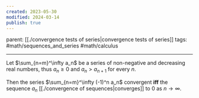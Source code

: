 ```yaml
---
created: 2023-05-30
modified: 2024-03-14
publish: true
---
```


parent: [[./convergence tests of series|convergence tests of series]]
tags: #math/sequences_and_series #math/calculus 

---

Let $\sum_{n=m}^\infty a_n$ be a series of non-negative and decreasing real numbers, thus $a_n \ge 0$ and $a_{n} > a_{n+1}$ for every $n$.

Then the series $\sum_{n=m}^\infty (-1)^n a_n$ convergent **iff** the sequence $a_n$ [[./convergence of sequences|converges]] to $0$ as $n \rightarrow \infty$.